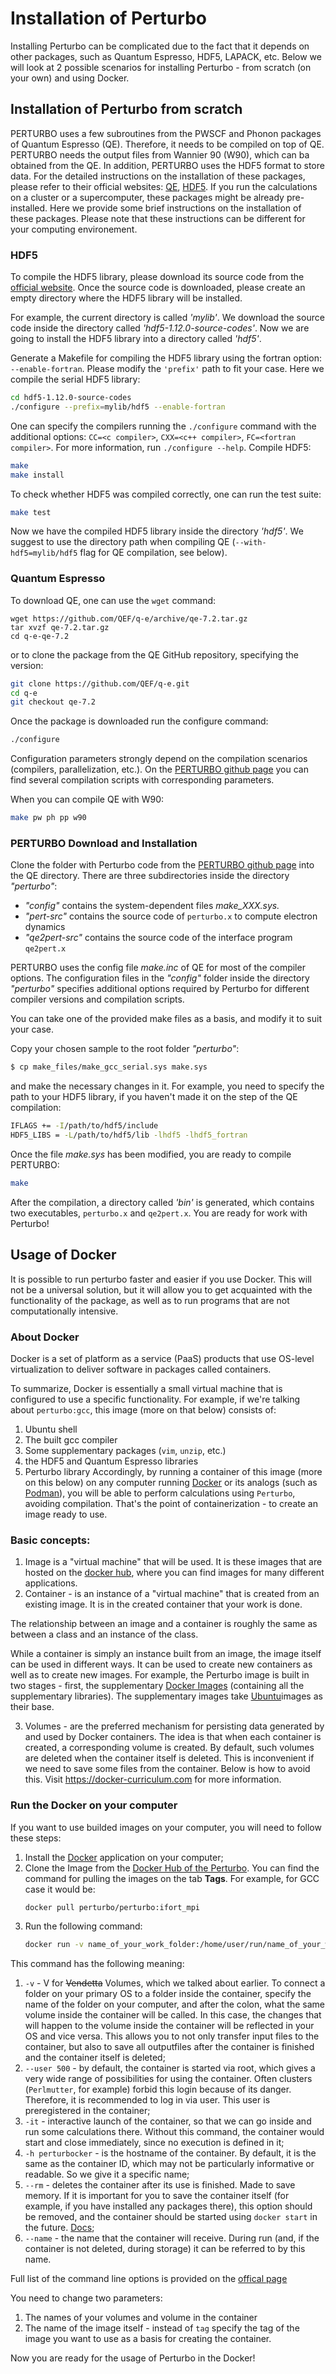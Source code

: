 # Installation of Perturbo
Installing Perturbo can be complicated due to the fact that it depends on other packages, such as Quantum Espresso, HDF5, LAPACK, etc.
Below we will look at 2 possible scenarios for installing Perturbo - from scratch (on your own) and using Docker.

## Installation of Perturbo from scratch

PERTURBO uses a few subroutines from the PWSCF and Phonon packages of Quantum Espresso (QE). Therefore, it needs to be compiled on top of QE. PERTURBO needs the output files from Wannier 90 (W90), which can ba obtained from the QE. In addition, PERTURBO uses the HDF5 format to store data. For the detailed instructions on the installation of these packages, please refer to their official websites: [QE](https://www.quantum-espresso.org), [HDF5](https://portal.hdfgroup.org/display/HDF5/Introduction+to+HDF5). 
If you run the calculations on a cluster or a supercomputer, these packages might be already pre-installed. Here we provide some brief instructions on the installation of these packages. Please note that these instructions can be different for your computing environement. 

### HDF5

To compile the HDF5 library, please download its source code from the [official website](https://portal.hdfgroup.org/display/support/Downloads). Once the source code is downloaded, please create an empty directory where the HDF5 library will be installed.

For example, the current directory is called _'mylib'_. We download the source code inside the directory called _'hdf5-1.12.0-source-codes'_. Now we are going to install the HDF5 library into a directory called _'hdf5'_. 

Generate a Makefile for compiling the HDF5 library using the fortran option: `--enable-fortran`. Please modify the `'prefix'` path to fit your case. Here we compile the serial HDF5 library: 
 
```bash
cd hdf5-1.12.0-source-codes
./configure --prefix=mylib/hdf5 --enable-fortran 
```

One can specify the compilers running the `./configure` command with the additional options: `CC=<c compiler>`, `CXX=<c++ compiler>`, `FC=<fortran compiler>`. For more information, run `./configure --help`. Compile HDF5:

```bash
make
make install
```

To check whether HDF5 was compiled correctly, one can run the test suite:
```bash
make test
```



Now we have the compiled HDF5 library inside the directory _'hdf5'_. We suggest to use the directory path when compiling QE (`--with-hdf5=mylib/hdf5` flag for QE compilation, see below).  

### Quantum Espresso

To download QE, one can use the `wget` command:

```
wget https://github.com/QEF/q-e/archive/qe-7.2.tar.gz
tar xvzf qe-7.2.tar.gz
cd q-e-qe-7.2
```

or to clone the package from the QE GitHub repository, specifying the version:

```bash
git clone https://github.com/QEF/q-e.git
cd q-e
git checkout qe-7.2
```

Once the package is downloaded run the configure command: 
```bash
./configure
```
Configuration parameters strongly depend on the compilation scenarios (compilers, parallelization, etc.). On the [PERTURBO github page](https://github.com/perturbo-code/perturbo/tree/master/config) you can find several compilation scripts with corresponding parameters.

When you can compile QE with W90:
```bash
make pw ph pp w90
```

### PERTURBO Download and Installation

Clone the folder with Perturbo code from the [PERTURBO github page](https://github.com/perturbo-code/perturbo/tree/master/) into the QE directory.
There are three subdirectories inside the directory _"perturbo"_:

* _"config"_ contains the system-dependent files _make\_XXX.sys._
* _"pert-src"_ contains the source code of `perturbo.x` to compute electron dynamics 
* _"qe2pert-src"_ contains the source code of the interface program `qe2pert.x`

PERTURBO uses the config file _make.inc_ of QE for most of the compiler options. The configuration files in the _"config"_ folder inside the directory _"perturbo"_ specifies additional options required by Perturbo for different compiler versions and compilation scripts.  

You can take one of the provided make files as a basis, and modify it to suit your case.

Copy your chosen sample to the root folder _"perturbo"_:

```bash
$ cp make_files/make_gcc_serial.sys make.sys
```

and make the necessary changes in it. For example, you need to specify the path to your HDF5 library, if you haven't made it on the step of the QE compilation:

```bash
IFLAGS += -I/path/to/hdf5/include
HDF5_LIBS = -L/path/to/hdf5/lib -lhdf5 -lhdf5_fortran
```

Once the file _make.sys_ has been modified, you are ready to compile PERTURBO:

```bash
make
```

After the compilation, a directory called _'bin'_ is generated, which contains two executables, `perturbo.x` and `qe2pert.x`. You are ready for work with Perturbo!


## Usage of Docker

It is possible to run perturbo faster and easier if you use Docker. This will not be a universal solution, but it will allow you to get acquainted with the functionality of the package, as well as to run programs that are not computationally intensive.

### About Docker
Docker is a set of platform as a service (PaaS) products that use OS-level virtualization to deliver software in packages called containers. 

To summarize, Docker is essentially a small virtual machine that is configured to use a specific functionality. For example, if we're talking about `perturbo:gcc`, this image (more on that below) consists of:

1. Ubuntu shell
2. The built gcc compiler
3. Some supplementary packages (`vim`, `unzip`, etc.)
3. the HDF5 and Quantum Espresso libraries
4. Perturbo library
Accordingly, by running a container of this image (more on this below) on any computer running [Docker](https://www.docker.com) or its analogs (such as [Podman](https://podman.io)), you will be able to perform calculations using `Perturbo`, avoiding compilation. That's the point of containerization - to create an image ready to use.

### Basic concepts:

1. Image is a "virtual machine" that will be used. It is these images that are hosted on the [docker hub](https://hub.docker.com), where you can find images for many different applications. 
2. Container - is an instance of a "virtual machine" that is created from an existing image. It is in the created container that your work is done.

The relationship between an image and a container is roughly the same as between a class and an instance of the class. 

While a container is simply an instance built from an image, the image itself can be used in different ways. It can be used to create new containers as well as to create new images. For example, the Perturbo image is built in two stages - first, the supplementary [Docker Images](https://hub.docker.com/repository/docker/perturbo/perturbo_suppl/general) (containing all the supplementary libraries). The supplementary images take [Ubuntu](https://hub.docker.com/_/ubuntu)images as their base.

3. Volumes - are the preferred mechanism for persisting data generated by and used by Docker containers. The idea is that when each container is created, a corresponding volume is created. By default, such volumes are deleted when the container itself is deleted. This is inconvenient if we need to save some files from the container. Below is how to avoid this.
Visit https://docker-curriculum.com for more information.

### Run the Docker on your computer 
If you want to use builded images on your computer, you will need to follow these steps:
1. Install the [Docker](https://www.docker.com) application on your computer;
2. Clone the Image from the [Docker Hub of the Perturbo](https://hub.docker.com/repository/docker/perturbo/perturbo/general). You can find the command for pulling the images on the tab **Tags**. For example, for GCC case it would be:
	```bash
	docker pull perturbo/perturbo:ifort_mpi
	```
3. Run the following command:
	```bash
	docker run -v name_of_your_work_folder:/home/user/run/name_of_your_work_folder_in_container --user 500 -it -h perturbocker --rm --name perturbo perturbo/perturbo:tag
	```
This command has the following meaning:
1. `-v` - V for ~~Vendetta~~ Volumes, which we talked about earlier. To connect a folder on your primary OS to a folder inside the container, specify the name of the folder on your computer, and after the colon, what the same volume inside the container will be called. In this case, the changes that will happen to the volume inside the container will be reflected in your OS and vice versa. This allows you to not only transfer input files to the container, but also to save all outputfiles after the container is finished and the container itself is deleted;
2. `--user 500` - by default, the container is started via root, which gives a very wide range of possibilities for using the container. Often clusters (`Perlmutter`, for example) forbid this login because of its danger. Therefore, it is recommended to log in via user. This user is preregistered in the container; 
3. `-it` - interactive launch of the container, so that we can go inside and run some calculations there. Without this command, the container would start and close immediately, since no execution is defined in it;
4. `-h perturbocker` - is the hostname of the container. By default, it is the same as the container ID, which may not be particularly informative or readable. So we give it a specific name;
5. `--rm` - deletes the container after its use is finished. Made to save memory. If it is important for you to save the container itself (for example, if you have installed any packages there), this option should be removed, and the container should be started using `docker start` in the future. [Docs](https://docs.docker.com/engine/reference/commandline/start/);
6. `--name` - the name that the container will receive. During run (and, if the container is not deleted, during storage) it can be referred to by this name. 

Full list of the command line options is provided on the [offical page](https://docs.docker.com/engine/reference/commandline/run/)

You need to change two parameters:

1. The names of your volumes and volume in the container
2. The name of the image itself - instead of `tag` specify the tag of the image you want to use as a basis for creating the container.

Now you are ready for the usage of Perturbo in the Docker!
